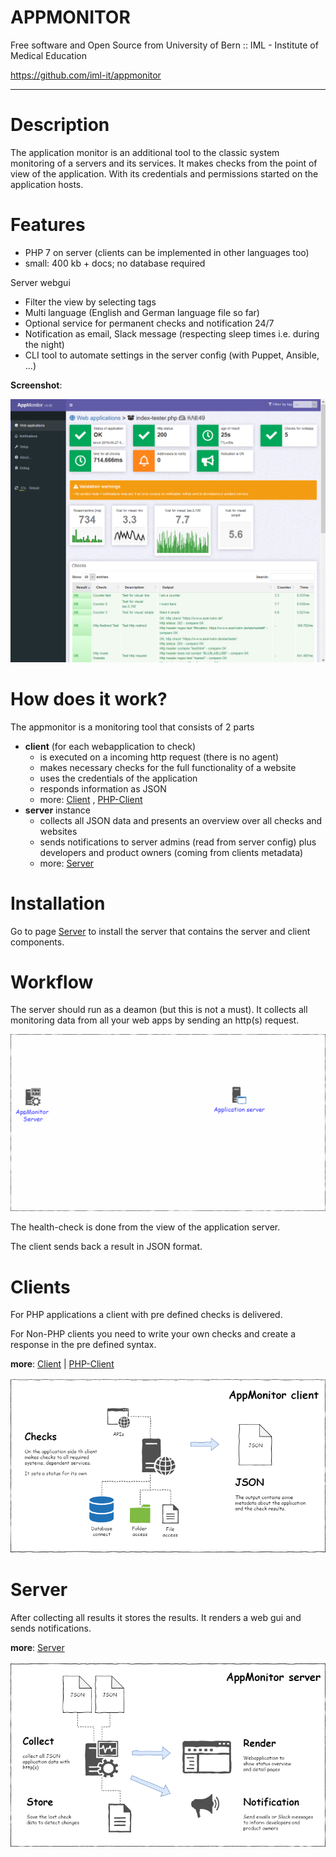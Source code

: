 
# APPMONITOR #

Free software and Open Source from University of Bern :: IML - Institute of Medical Education

https://github.com/iml-it/appmonitor

- - -


# Description #

The application monitor is an additional tool to the classic system monitoring of a servers and its services. It makes checks from the point of view of the application. With its credentials and permissions started on the application hosts.


# Features #

- PHP 7 on server (clients can be implemented in other languages too)
- small: 400 kb + docs; no database required


Server webgui
- Filter the view by selecting tags
- Multi language (English and German language file so far)
- Optional service for permanent checks and notification 24/7
- Notification as email, Slack message (respecting sleep times i.e. during the night)
- CLI tool to automate settings in the server config (with Puppet, Ansible, ...)


**Screenshot**:

![Client](images/screenshot-view-client.png "Client view in monitor web gui")

# How does it work? #

The appmonitor is a monitoring tool that consists of 2 parts
- **client** (for each webapplication to check)
  - is executed on a incoming http request (there is no agent)
  - makes necessary checks for the full functionality of a website 
  - uses the credentials of the application
  - responds information as JSON
  - more: [Client](client.md) , [PHP-Client](client-php.md)
- **server** instance
  - collects all JSON data and presents an overview over all checks and websites
  - sends notifications to server admins (read from server config) plus developers and product owners (coming from clients metadata)
  - more: [Server](server.md)

# Installation #


Go to page [Server](server.md) to install the server that contains the server and client components.


# Workflow #


The server should run as a deamon (but this is not a must).
It collects all monitoring data from all your web apps by sending an http(s) request.

![Overview](images/appmonitor-request-to-clients.gif "Overview")

The health-check is done from the view of the application server.

The client sends back a result in JSON format.


# Clients #


For PHP applications a client with pre defined checks is delivered.

For Non-PHP clients you need to write your own checks and create a response in the pre defined syntax.
  

**more**: [Client](client.md) | [PHP-Client](client-php.md)

![Client](images/appmonitor-overview-client.png "Client")


# Server #

After collecting all results it stores the results. It renders a web gui and sends notifications.

**more**: [Server](server.md)

![Client](images/appmonitor-overview-server.png "Server")

